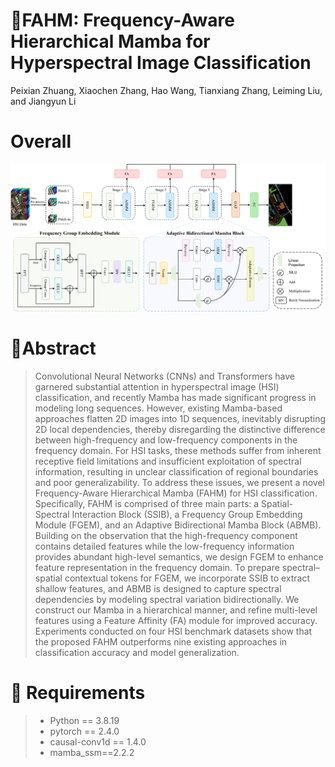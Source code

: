 # 📖FAHM: Frequency-Aware Hierarchical Mamba for Hyperspectral Image Classification
Peixian Zhuang, Xiaochen Zhang, Hao Wang, Tianxiang Zhang, Leiming Liu, and Jiangyun Li

# Overall
<div align=center>
<img src="assets/framework.png" width="700px">
</div>

# 🌱Abstract
>Convolutional Neural Networks (CNNs) and Transformers have garnered substantial attention in hyperspectral image (HSI) classification, and recently Mamba has made significant progress in modeling long sequences. However, existing Mamba-based approaches flatten 2D images into 1D sequences, inevitably disrupting 2D local dependencies, thereby disregarding the distinctive difference between high-frequency and low-frequency components in the frequency domain. For HSI tasks, these methods suffer from inherent receptive field limitations and insufficient exploitation of spectral information, resulting in unclear classification of regional boundaries and poor generalizability. To address these issues, we present a novel Frequency-Aware Hierarchical Mamba (FAHM) for HSI classification. Specifically, FAHM is comprised of three main parts: a Spatial-Spectral Interaction Block (SSIB), a Frequency Group Embedding Module (FGEM), and an Adaptive Bidirectional Mamba Block (ABMB). Building on the observation that the high-frequency component contains detailed features while the low-frequency information provides abundant high-level semantics, we design FGEM to enhance feature representation in the frequency domain. To prepare spectral–spatial contextual tokens for FGEM, we incorporate SSIB to extract shallow features, and ABMB is designed to capture spectral dependencies by modeling spectral variation bidirectionally. We construct our Mamba in a hierarchical manner, and refine multi-level features using a Feature Affinity (FA) module for improved accuracy. Experiments conducted on four HSI benchmark datasets show that the proposed FAHM outperforms nine existing approaches in classification accuracy and model generalization.
>
# 📃 Requirements
>* Python == 3.8.19
>* pytorch == 2.4.0
>* causal-conv1d == 1.4.0
>* mamba_ssm==2.2.2
